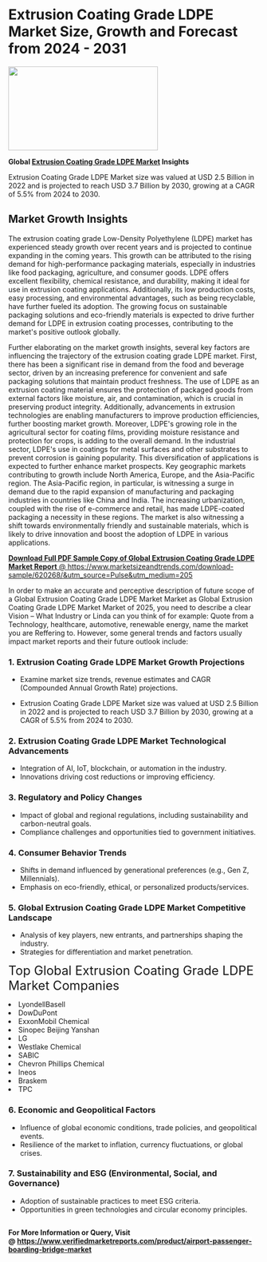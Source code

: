 <H1>Extrusion Coating Grade LDPE Market Size, Growth and Forecast from 2024 - 2031</H1><img class="aligncenter size-medium wp-image-584254" src="https://thirdeyenews.in/wp-content/uploads/2024/09/Global-Market-Research-300x168.jpeg" alt="" width="300" height="168" /><p><strong>Global&nbsp;<a href="https://www.marketsizeandtrends.com/download-sample/620268/&amp;utm_source=Pulse&amp;utm_medium=205">Extrusion Coating Grade LDPE Market</a> Insights</strong></p><p>Extrusion Coating Grade LDPE Market size was valued at USD 2.5 Billion in 2022 and is projected to reach USD 3.7 Billion by 2030, growing at a CAGR of 5.5% from 2024 to 2030.</p><p><h2>Market Growth Insights</h2> <p>The extrusion coating grade Low-Density Polyethylene (LDPE) market has experienced steady growth over recent years and is projected to continue expanding in the coming years. This growth can be attributed to the rising demand for high-performance packaging materials, especially in industries like food packaging, agriculture, and consumer goods. LDPE offers excellent flexibility, chemical resistance, and durability, making it ideal for use in extrusion coating applications. Additionally, its low production costs, easy processing, and environmental advantages, such as being recyclable, have further fueled its adoption. The growing focus on sustainable packaging solutions and eco-friendly materials is expected to drive further demand for LDPE in extrusion coating processes, contributing to the market's positive outlook globally.</p> <p><a href="#"></a></p> <p>Further elaborating on the market growth insights, several key factors are influencing the trajectory of the extrusion coating grade LDPE market. First, there has been a significant rise in demand from the food and beverage sector, driven by an increasing preference for convenient and safe packaging solutions that maintain product freshness. The use of LDPE as an extrusion coating material ensures the protection of packaged goods from external factors like moisture, air, and contamination, which is crucial in preserving product integrity. Additionally, advancements in extrusion technologies are enabling manufacturers to improve production efficiencies, further boosting market growth. Moreover, LDPE's growing role in the agricultural sector for coating films, providing moisture resistance and protection for crops, is adding to the overall demand. In the industrial sector, LDPE's use in coatings for metal surfaces and other substrates to prevent corrosion is gaining popularity. This diversification of applications is expected to further enhance market prospects. Key geographic markets contributing to growth include North America, Europe, and the Asia-Pacific region. The Asia-Pacific region, in particular, is witnessing a surge in demand due to the rapid expansion of manufacturing and packaging industries in countries like China and India. The increasing urbanization, coupled with the rise of e-commerce and retail, has made LDPE-coated packaging a necessity in these regions. The market is also witnessing a shift towards environmentally friendly and sustainable materials, which is likely to drive innovation and boost the adoption of LDPE in various applications.</p> <p><a href="#"></p><p><span class=""><strong>Download Full PDF Sample Copy of Global Extrusion Coating Grade LDPE Market Report</strong> @ <a href="https://www.marketsizeandtrends.com/download-sample/620268/&amp;utm_source=Pulse&amp;utm_medium=205" target="_blank">https://www.marketsizeandtrends.com/download-sample/620268/&amp;utm_source=Pulse&amp;utm_medium=205</a></span></p><p>In order to make an accurate and perceptive description of future scope of a Global&nbsp;Extrusion Coating Grade LDPE Market Market as Global&nbsp;Extrusion Coating Grade LDPE Market Market of 2025, you need to describe a clear Vision &ndash; What Industry or Linda can you think of for example: Quote from a Technology, healthcare, automotive, renewable energy, name the market you are Reffering to. However, some general trends and factors usually impact market reports and their future outlook include:</p><h3>1.&nbsp;<strong>Extrusion Coating Grade LDPE Market Growth Projections</strong></h3><ul><li>Examine market size trends, revenue estimates and CAGR (Compounded Annual Growth Rate) projections.</li><li><p>Extrusion Coating Grade LDPE Market size was valued at USD 2.5 Billion in 2022 and is projected to reach USD 3.7 Billion by 2030, growing at a CAGR of 5.5% from 2024 to 2030.</p></li></ul><h3>2.&nbsp;<strong>Extrusion Coating Grade LDPE Market Technological Advancements</strong></h3><ul><li>Integration of AI, IoT, blockchain, or automation in the industry.</li><li>Innovations driving cost reductions or improving efficiency.</li></ul><h3>3.&nbsp;<strong>Regulatory and Policy Changes</strong></h3><ul><li>Impact of global and regional regulations, including sustainability and carbon-neutral goals.</li><li>Compliance challenges and opportunities tied to government initiatives.</li></ul><h3>4.&nbsp;<strong>Consumer Behavior Trends</strong></h3><ul><li>Shifts in demand influenced by generational preferences (e.g., Gen Z, Millennials).</li><li>Emphasis on eco-friendly, ethical, or personalized products/services.</li></ul><h3>5.&nbsp;<strong>Global Extrusion Coating Grade LDPE Market Competitive Landscape</strong></h3><ul><li>Analysis of key players, new entrants, and partnerships shaping the industry.</li><li>Strategies for differentiation and market penetration.</li></ul><p data-pm-slice="1 1 []"><span style="color: inherit; font-family: inherit; font-size: 25px;">Top Global Extrusion Coating Grade LDPE Market Companies</span></p><div class="" data-test-id=""><p><li>LyondellBasell</li><li> DowDuPont</li><li> ExxonMobil Chemical</li><li> Sinopec Beijing Yanshan</li><li> LG</li><li> Westlake Chemical</li><li> SABIC</li><li> Chevron Phillips Chemical</li><li> Ineos</li><li> Braskem</li><li> TPC</li></p></div><h3>6.&nbsp;<strong>Economic and Geopolitical Factors</strong></h3><ul><li>Influence of global economic conditions, trade policies, and geopolitical events.</li><li>Resilience of the market to inflation, currency fluctuations, or global crises.</li></ul><h3>7.&nbsp;<strong>Sustainability and ESG (Environmental, Social, and Governance)</strong></h3><ul><li>Adoption of sustainable practices to meet ESG criteria.</li><li>Opportunities in green technologies and circular economy principles.</li></ul><h2><strong style="font-size: 14px;">For More Information or Query, Visit @&nbsp;</strong><a style="background-color: #ffffff; font-size: 14px;" href="https://www.marketsizeandtrends.com/report/extrusion-coating-grade-ldpe-market/" target="_blank">https://www.verifiedmarketreports.com/product/airport-passenger-boarding-bridge-market</a></h2>
